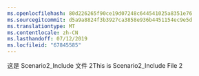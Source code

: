 ```yaml
---
ms.openlocfilehash: 80d226265f90ce19d07248c644541025a8351e76
ms.sourcegitcommit: d5a9a8824f3b3927ca3858e936b4451154ec9e5d
ms.translationtype: MT
ms.contentlocale: zh-CN
ms.lasthandoff: 07/12/2019
ms.locfileid: "67845585"
---
```

<span data-ttu-id="f6c76-101">这是 Scenario2_Include 文件 2</span><span class="sxs-lookup"><span data-stu-id="f6c76-101">This is Scenario2_Include File 2</span></span>
